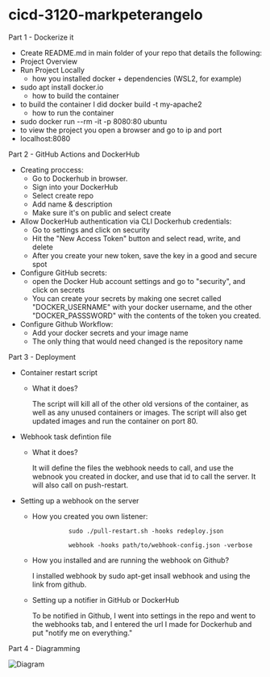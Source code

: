 # cicd-3120-markpeterangelo
Part 1 - Dockerize it

- Create README.md in main folder of your repo that details the following:
- Project Overview
- Run Project Locally
	- how you installed docker + dependencies (WSL2, for example)
- sudo apt install docker.io
	- how to build the container
- to build the container I did docker build -t my-apache2
	- how to run the container
- sudo docker run --rm -it -p 8080:80 ubuntu
- to view the project you open a browser and go to ip and port
- localhost:8080

Part 2 - GitHub Actions and DockerHub
- Creating proccess:
	- Go to Dockerhub in browser.
	-  Sign into your DockerHub
	- Select create repo
	- Add name & description
	- Make sure it's on public and select create
- Allow DockerHub authentication via CLI Dockerhub credentials:
	- Go to settings and click on security
	- Hit the  "New Access Token" button and select read, write, and delete
	- After you create your new token, save the key in a good and secure spot
- Configure GitHub secrets:
	- open the Docker Hub account settings and go to "security", and click on secrets
	- You can create your secrets by making  one secret called "DOCKER_USERNAME" with your docker username, and the other "DOCKER_PASSSWORD" with the contents of the token you created.
- Configure Github Workflow:
	- Add your docker secrets and your image name
	- The only thing that would need changed is the repository name

Part 3 - Deployment

- Container restart script
    - What it does?
    
      The script will kill all of the  other old versions of the container, as well as  any unused containers or images. The script will also get updated images and run the container on port 80.

- Webhook task defintion file
    - What it does?
    
      It will define the files the webhook needs to call, and  use the webnook you created in docker, and use that id to call the server. It will also call on push-restart.
     

- Setting up a webhook on the server

    - How you created you own listener:
    
                    sudo ./pull-restart.sh -hooks redeploy.json
                    
                    webhook -hooks path/to/webhook-config.json -verbose
                
    - How you installed and are running the webhook on Github?
    
      I installed webhook by sudo apt-get insall webhook and using the link from github. 
     
      
   - Setting up a notifier in GitHub or DockerHub
   
      To be notified in Github, I went into settings in the repo and went to the webhooks tab, and I entered the url I made for Dockerhub and put "notify me on everything."


Part 4 - Diagramming 

![Diagram]()

